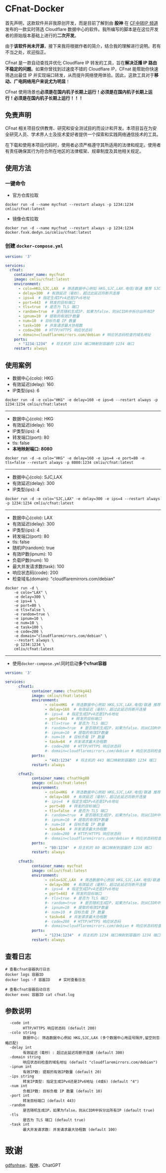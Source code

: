 # CFnat-Docker

首先声明，这款软件并非我原创开发，而是目前了解到由 **股神** 在 [CF中转IP 频道](https://t.me/CF_NAT/38840) 发布的一款实时筛选 Cloudflare 数据中心的软件。我所编写的脚本是在这位开发者的原始版本基础上进行的**二次开发**。

由于**该软件尚未开源**，接下来我将根据作者的简介，结合我的理解进行说明。若有不当之处，欢迎指正。

CFnat 是一款自动查找并优化 Cloudflare IP 转发的工具，旨在**解决泛播 IP 路由不稳定的问题**。如果你曾找到过速度不错的 Cloudflare IP，CFnat 能帮助你快速筛选出最佳 IP 并实现端口转发，从而提升网络使用体验。因此，这款工具对于**移动、广电网络用户来说尤为明显**！

CFnat 使用场景也**必须是在国内机子长期上运行！必须是在国内机子长期上运行！必须是在国内机子长期上运行！！！**

## 免责声明
CFnat 相关项目仅供教育、研究和安全测试目的而设计和开发。本项目旨在为安全研究人员、学术界人士及技术爱好者提供一个探索和实践网络通信技术的工具。

在下载和使用本项目代码时，使用者必须严格遵守其所适用的法律和规定。使用者有责任确保其行为符合所在地区的法律框架、规章制度及其他相关规定。

## 使用方法
### 一键命令

- 官方仓库拉取

```shell
docker run -d --name mycfnat --restart always -p 1234:1234 cmliu/cfnat:latest
```

- 镜像仓库拉取

```shell
docker run -d --name mycfnat --restart always -p 1234:1234 docker.fxxk.dedyn.io/cmliu/cfnat:latest
```

### 创建 `docker-compose.yml`
```yml
version: '3'

services:
  cfnat:
    container_name: mycfnat
    image: cmliu/cfnat:latest
    environment:
      - colo=HKG,SJC,LAX  # 筛选数据中心例如 HKG,SJC,LAX.电信/联通 推荐 SJC,LAX.移动/广电 推荐 HKG"
      - delay=300  # 有效延迟（毫秒），超过此延迟将断开连接
      - ips=4  # 指定生成IPv4还是IPv6地址
      - port=443  # 转发的目标端口
      - tls=true  # 是否为 TLS 端口
      - random=true  # 是否随机生成IP，如果为false，则从CIDR中拆分出所有IP
      - ipnum=10  # 提取的有效IP数量
      - num=10  # 目标负载 IP 数量
      - task=100  # 并发请求最大协程数
      - code=200  # HTTP/HTTPS 响应状态码
      - domain=cloudflaremirrors.com/debian # 响应状态码检查的域名地址
    ports:
      - "1234:1234"  # 将主机的 1234 端口映射到容器的 1234 端口
    restart: always
```

## **使用案例** 
- 数据中心(colo): HKG
- 有效延迟(delay): 160
- IP类型(ips): 6
```shell
docker run -d -e colo="HKG" -e delay=160 -e ips=6 --restart always -p 1234:1234 cmliu/cfnat:latest
```

----

- 数据中心(colo): HKG
- 有效延迟(delay): 160
- IP类型(ips): 4
- 转发端口(port): 80
- tls: false
- **本地映射端口: 8080**
```shell
docker run -d -e colo="HKG" -e delay=160 -e ips=4 -e port=80 -e tls=false --restart always -p 8080:1234 cmliu/cfnat:latest
```

----

- 数据中心(colo): SJC,LAX
- 有效延迟(delay): 300
- IP类型(ips): 4
```shell
docker run -d -e colo="SJC,LAX" -e delay=300 -e ips=4 --restart always -p 1234:1234 cmliu/cfnat:latest
```

----

- 数据中心(colo): LAX
- 有效延迟(delay): 300
- IP类型(ips): 4
- 转发端口(port): 80
- tls: false
- 随机IP(random): true
- 有效IP数(ipnum): 10
- 负载IP数(num): 10
- 最大并发请求数(task): 100
- 响应状态码(code): 200
- 检查域名(domain): "cloudflaremirrors.com/debian"
```shell
docker run -d \
    -e colo="LAX" \
    -e delay=300 \
    -e ips=4 \
    -e port=80 \
    -e tls=false \
    -e random=true \
    -e ipnum=10 \
    -e num=10 \
    -e task=100 \
    -e code=200 \
    -e domain="cloudflaremirrors.com/debian" \
    --restart always \
    -p 1234:1234 \
    cmliu/cfnat:latest
```

----

- 使用`docker-compose.yml`同时启动**多个cfnat容器**
```yml
version: '3'

services:
      cfnat1:
            container_name: cfnathkg443
            image: cmliu/cfnat:latest
            environment:
                  - colo=HKG  # 筛选数据中心例如 HKG,SJC,LAX.电信/联通 推荐 SJC,LAX.移动/广电 推荐 HKG
                  - delay=160  # 有效延迟（毫秒），超过此延迟将断开连接
                  #- ips=4  # 指定生成IPv4还是IPv6地址
                  - port=443  # 转发的目标端口
                  #- tls=true  # 是否为 TLS 端口
                  #- random=true  # 是否随机生成IP，如果为false，则从CIDR中拆分出所有IP
                  #- ipnum=10  # 提取的有效IP数量
                  #- num=10  # 目标负载 IP 数量
                  - task=64  # 并发请求最大协程数
                  #- code=200  # HTTP/HTTPS 响应状态码
                  #- domain=cloudflaremirrors.com/debian # 响应状态码检查的域名地址
            ports:
                  - "443:1234"  # 将主机的 443 端口映射到容器的 1234 端口
            restart: always

      cfnat2:
            container_name: cfnathkg80
            image: cmliu/cfnat:latest
            environment:
                  - colo=HKG  # 筛选数据中心例如 HKG,SJC,LAX.电信/联通 推荐 SJC,LAX.移动/广电 推荐 HKG
                  - delay=160  # 有效延迟（毫秒），超过此延迟将断开连接
                  #- ips=4  # 指定生成IPv4还是IPv6地址
                  - port=80  # 转发的目标端口
                  - tls=false  # 是否为 TLS 端口
                  #- random=true  # 是否随机生成IP，如果为false，则从CIDR中拆分出所有IP
                  #- ipnum=10  # 提取的有效IP数量
                  #- num=10  # 目标负载 IP 数量
                  - task=64  # 并发请求最大协程数
                  #- code=200  # HTTP/HTTPS 响应状态码
                  #- domain=cloudflaremirrors.com/debian # 响应状态码检查的域名地址
            ports:
                  - "80:1234"  # 将主机的 80 端口映射到容器的 1234 端口
            restart: always
      
      cfnat3:
            container_name: mycfnat
            image: cmliu/cfnat:latest
            environment:
                  - colo=SJC,LAX  # 筛选数据中心例如 HKG,SJC,LAX.电信/联通 推荐 SJC,LAX.移动/广电 推荐 HKG
                  - delay=300  # 有效延迟（毫秒），超过此延迟将断开连接
                  #- ips=4  # 指定生成IPv4还是IPv6地址
                  - port=443  # 转发的目标端口
                  #- tls=true  # 是否为 TLS 端口
                  #- random=true  # 是否随机生成IP，如果为false，则从CIDR中拆分出所有IP
                  #- ipnum=10  # 提取的有效IP数量
                  #- num=10  # 目标负载 IP 数量
                  - task=64  # 并发请求最大协程数
                  #- code=200  # HTTP/HTTPS 响应状态码
                  #- domain=cloudflaremirrors.com/debian # 响应状态码检查的域名地址
            ports:
                  - "1234:1234"  # 将主机的 1234 端口映射到容器的 1234 端口
            restart: always
```

## 查看日志
```shell
# 查看cfnat容器执行日志
docker logs 容器ID
docker logs -f 容器ID    # 实时查看日志

# 查看cfnat容器启动日志
docker exec 容器ID cat cfnat.log
```


## 参数说明
```
  -code int
        HTTP/HTTPS 响应状态码 (default 200)
  -colo string
        数据中心: 筛选数据中心例如 HKG,SJC,LAX (多个数据中心用逗号隔开,留空则忽略匹配)
  -delay int
        有效延迟（毫秒）: 超过此延迟将断开连接 (default 300)
  -domain string
        响应状态码检查的域名地址 (default "cloudflaremirrors.com/debian")
  -ipnum int
        有效IP数: 提取的有效IP数量 (default 20)
  -ips string
        转发IP类型: 指定生成IPv4还是IPv6地址 (4或6) (default "4")
  -num int
        负载IP数: 目标负载 IP 数量 (default 10)
  -port int
        转发目标端口 (default 443)
  -random
        是否随机生成IP，如果为false，则从CIDR中拆分出所有IP (default true)
  -tls
        是否为 TLS 端口 (default true)
  -task int
        最大并发请求数: 并发请求最大协程数 (default 100)
```

# 致谢
[gdfsnhsw](https://github.com/gdfsnhsw/CFnat-Docker)、[股神](https://t.me/CF_NAT/38840)、ChatGPT
